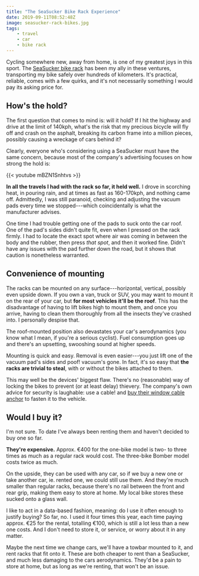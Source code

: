 ```yaml
---
title: "The SeaSucker Bike Rack Experience"
date: 2019-09-11T08:52:48Z
image: seasucker-rack-bikes.jpg
tags:
    - travel
    - car
    - bike rack
---
```


Cycling somewhere new, away from home, is one of my greatest joys in this sport. The [SeaSucker bike rack][seasucker-bike-rack] has been my ally in these ventures, transporting my bike safely over hundreds of kilometers. It's practical, reliable, comes with a few quirks, and it's not necessarily something I would pay its asking price for.

<!--more-->

## How's the hold?

The first question that comes to mind is: will it hold? If I hit the highway and drive at the limit of 140kph, what's the risk that my precious bicycle will fly off and crash on the asphalt, breaking its carbon frame into a million pieces, possibly causing a wreckage of cars behind it?

Clearly, everyone who's considering using a SeaSucker must have the same concern, because most of the company's advertising focuses on how strong the hold is:

{{< youtube mBZN1Snhtvs >}}

**In all the travels I had with the rack so far, it held well.** I drove in scorching heat, in pouring rain, and at times as fast as 160-170kph, and nothing came off. Admittedly, I was still paranoid, checking and adjusting the vacuum pads every time we stopped---which coincidentally is what the manufacturer advises.

One time I had trouble getting one of the pads to suck onto the car roof. One of the pad's sides didn't quite fit, even when I pressed on the rack firmly. I had to locate the exact spot where air was coming in between the body and the rubber, then press *that spot*, and then it worked fine. Didn't have any issues with the pad further down the road, but it shows that caution is nonetheless warranted.

## Convenience of mounting

The racks can be mounted on any surface---horizontal, vertical, possibly even upside down. If you own a van, truck or SUV, you may want to mount it on the rear of your car, but **for most vehicles it'll be the roof**. This has the disadvantage of having to lift bikes high to mount them, and once you arrive, having to clean them thoroughly from all the insects they've crashed into. I personally despise that.

The roof-mounted position also devastates your car's aerodynamics (you know what I mean, if you're a serious cyclist). Fuel consumption goes up and there's an upsetting, swooshing sound at higher speeds.

Mounting is quick and easy. Removal is even easier---you just lift one of the vacuum pad's sides and poof! vacuum's gone. In fact, it's so easy that **the racks are trivial to steal**, with or without the bikes attached to them.

This may well be the devices' biggest flaw. There's no (reasonable) way of locking the bikes to prevent (or at least delay) thievery. The company's own advice for security is laughable: use a cable! and [buy their window cable anchor][cable-anchor] to fasten it to the vehicle.

## Would I buy it?

I'm not sure. To date I've always been renting them and haven't decided to buy one so far.

**They're expensive.** Approx. €400 for the one-bike model is two- to three times as much as a regular rack would cost. The three-bike Bomber model costs twice as much.

On the upside, they can be used with any car, so if we buy a new one or take another car, ie. rented one, we could still use them. And they're much smaller than regular racks, because there's no rail between the front and rear grip, making them easy to store at home. My local bike stores these sucked onto a glass wall.

I like to act in a data-based fashion, meaning: do I use it often enough to justify buying? So far, no. I used it four times this year, each time paying approx. €25 for the rental, totalling €100, which is still a lot less than a new one costs. And I don't need to store it, or service, or worry about it in any matter.

Maybe the next time we change cars, we'll have a towbar mounted to it, and rent racks that fit onto it. These are both cheaper to rent than a SeaSucker, and much less damaging to the cars aerodynamics. They'd be a pain to store at home, but as long as we're renting, that won't be an issue.

[cable-anchor]: https://www.seasucker.com/collections/rack-accessories/products/cable-anchor-window
[seasucker-bike-rack]: https://www.seasucker.com/collections/bike
